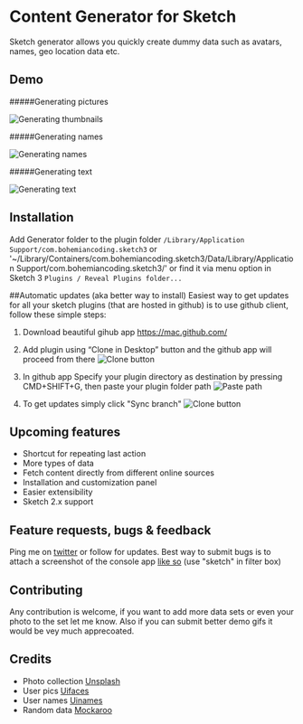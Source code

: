 Content Generator for Sketch
============================

Sketch generator allows you quickly create dummy data such as avatars, names, geo location data etc.

## Demo
#####Generating pictures

![Generating thumbnails](https://raw.githubusercontent.com/timuric/Content-generator-for-sketch-app/master/tutorial/userpics.gif)

#####Generating names

![Generating names](https://raw.githubusercontent.com/timuric/Content-generator-for-sketch-app/master/tutorial/names.gif)

#####Generating text

![Generating text](https://raw.githubusercontent.com/timuric/Content-generator-for-sketch-app/master/tutorial/lorem.gif)


## Installation
Add Generator folder to the plugin folder `/Library/Application Support/com.bohemiancoding.sketch3` or '~/Library/Containers/com.bohemiancoding.sketch3/Data/Library/Application Support/com.bohemiancoding.sketch3/' or find it via menu option in Sketch 3 `Plugins / Reveal Plugins folder...`

##Automatic updates (aka better way to install)
Easiest way to get updates for all your sketch plugins (that are hosted in github) is to use github client, follow these simple steps:

1. Download beautiful gihub app https://mac.github.com/

2. Add plugin using “Clone in Desktop” button and the github app will proceed from there
![Clone button](https://raw.githubusercontent.com/timuric/Content-generator-for-sketch-app/master/tutorial/clone.png)

3. In github app Specify your plugin directory as destination by pressing CMD+SHIFT+G, then paste your plugin folder path
![Paste path](https://raw.githubusercontent.com/timuric/Content-generator-for-sketch-app/master/tutorial/path.png)

4. To get updates simply click "Sync branch"
![Clone button](https://raw.githubusercontent.com/timuric/Content-generator-for-sketch-app/master/tutorial/sync.png)

## Upcoming features
* Shortcut for repeating last action
* More types of data
* Fetch content directly from different online sources 
* Installation and customization panel
* Easier extensibility
* Sketch 2.x support

## Feature requests, bugs & feedback

Ping me on [twitter](http://twitter.com/timur_carpeev) or follow for updates.
Best way to submit bugs is to attach a screenshot of the console app [like so](https://www.dropbox.com/s/qsy8uafncw91t6p/Screenshot%202014-04-25%2013.06.40.png) (use "sketch" in filter box)

## Contributing
Any contribution is welcome, if you want to add more data sets or even your photo to the set let me know. Also if you can submit better demo gifs it would be vey much apprecoated.

## Credits
* Photo collection [Unsplash](http://unsplash.com/)
* User pics [Uifaces](http://uifaces.com/)
* User names [Uinames](http://uinames.com/)
* Random data [Mockaroo](http://mockaroo.com/)
